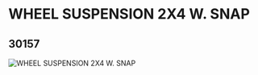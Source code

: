 # WHEEL SUSPENSION 2X4 W. SNAP
## 30157
![WHEEL SUSPENSION 2X4 W. SNAP](https://lc-www-live-s.legocdn.com/media/bricks/5/2/4114127.jpg)